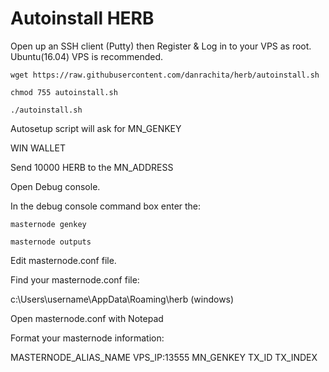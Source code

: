 # Autoinstall HERB

Open up an SSH client (Putty) then Register & Log in to your VPS as root. Ubuntu(16.04) VPS is recommended.
```
wget https://raw.githubusercontent.com/danrachita/herb/autoinstall.sh 
```
```
chmod 755 autoinstall.sh
```
```
./autoinstall.sh
```
Autosetup script will ask for MN_GENKEY

WIN WALLET

Send 10000 HERB to the MN_ADDRESS

Open Debug console.

In the debug console command box enter the:

```
masternode genkey
```
```
masternode outputs
```


Edit masternode.conf file.

Find your masternode.conf file:

c:\Users\username\AppData\Roaming\herb (windows)

Open masternode.conf with Notepad

Format your masternode information:

MASTERNODE_ALIAS_NAME VPS_IP:13555 MN_GENKEY TX_ID TX_INDEX
